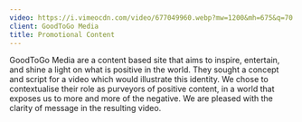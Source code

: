 ```yaml
---
video: https://i.vimeocdn.com/video/677049960.webp?mw=1200&mh=675&q=70
client: GoodToGo Media
title: Promotional Content
---
```


GoodToGo Media are a content based site that aims to inspire, entertain, and shine a light on what is positive in the world. They sought a concept and script for a video which would illustrate this identity. We chose to contextualise their role as purveyors of positive content, in a world that exposes us to more and more of the negative. We are pleased with the clarity of message in the resulting video.
